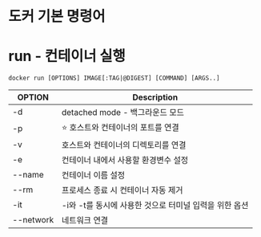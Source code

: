 # 도커 기본 명령어

# run - 컨테이너 실행
``` shell
docker run [OPTIONS] IMAGE[:TAG|@DIGEST] [COMMAND] [ARGS..]
```

|OPTION|Description|
|---|---|
|-d|detached mode - 백그라운드 모드|
|-p|⭐️ 호스트와 컨테이너의 포트를 연결|
|-v|호스트와 컨테이너의 디렉토리를 연결|
|-e|컨테이너 내에서 사용할 환경변수 설정|
|--name|컨테이너 이름 설정|
|--rm|프로세스 종료 시 컨테이너 자동 제거|
|-it|-i와 -t를 동시에 사용한 것으로 터미널 입력을 위한 옵션|
|--network|네트워크 연결|
